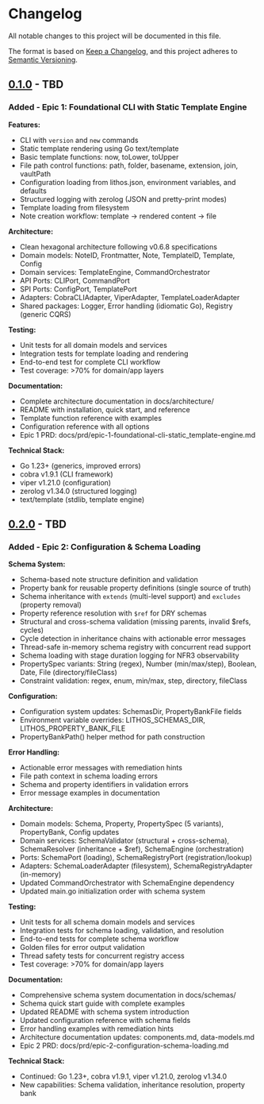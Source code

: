 # Changelog

All notable changes to this project will be documented in this file.

The format is based on [Keep a Changelog](https://keepachangelog.com/en/1.0.0/),
and this project adheres to [Semantic Versioning](https://semver.org/spec/v2.0.0.html).

## [0.1.0] - TBD

### Added - Epic 1: Foundational CLI with Static Template Engine

**Features:**

- CLI with `version` and `new` commands
- Static template rendering using Go text/template
- Basic template functions: now, toLower, toUpper
- File path control functions: path, folder, basename, extension, join, vaultPath
- Configuration loading from lithos.json, environment variables, and defaults
- Structured logging with zerolog (JSON and pretty-print modes)
- Template loading from filesystem
- Note creation workflow: template → rendered content → file

**Architecture:**

- Clean hexagonal architecture following v0.6.8 specifications
- Domain models: NoteID, Frontmatter, Note, TemplateID, Template, Config
- Domain services: TemplateEngine, CommandOrchestrator
- API Ports: CLIPort, CommandPort
- SPI Ports: ConfigPort, TemplatePort
- Adapters: CobraCLIAdapter, ViperAdapter, TemplateLoaderAdapter
- Shared packages: Logger, Error handling (idiomatic Go), Registry (generic CQRS)

**Testing:**

- Unit tests for all domain models and services
- Integration tests for template loading and rendering
- End-to-end test for complete CLI workflow
- Test coverage: >70% for domain/app layers

**Documentation:**

- Complete architecture documentation in docs/architecture/
- README with installation, quick start, and reference
- Template function reference with examples
- Configuration reference with all options
- Epic 1 PRD: docs/prd/epic-1-foundational-cli-static_template-engine.md

**Technical Stack:**

- Go 1.23+ (generics, improved errors)
- cobra v1.9.1 (CLI framework)
- viper v1.21.0 (configuration)
- zerolog v1.34.0 (structured logging)
- text/template (stdlib, template engine)

## [0.2.0] - TBD

### Added - Epic 2: Configuration & Schema Loading

**Schema System:**

- Schema-based note structure definition and validation
- Property bank for reusable property definitions (single source of truth)
- Schema inheritance with `extends` (multi-level support) and `excludes` (property removal)
- Property reference resolution with `$ref` for DRY schemas
- Structural and cross-schema validation (missing parents, invalid $refs, cycles)
- Cycle detection in inheritance chains with actionable error messages
- Thread-safe in-memory schema registry with concurrent read support
- Schema loading with stage duration logging for NFR3 observability
- PropertySpec variants: String (regex), Number (min/max/step), Boolean, Date, File (directory/fileClass)
- Constraint validation: regex, enum, min/max, step, directory, fileClass

**Configuration:**

- Configuration system updates: SchemasDir, PropertyBankFile fields
- Environment variable overrides: LITHOS_SCHEMAS_DIR, LITHOS_PROPERTY_BANK_FILE
- PropertyBankPath() helper method for path construction

**Error Handling:**

- Actionable error messages with remediation hints
- File path context in schema loading errors
- Schema and property identifiers in validation errors
- Error message examples in documentation

**Architecture:**

- Domain models: Schema, Property, PropertySpec (5 variants), PropertyBank, Config updates
- Domain services: SchemaValidator (structural + cross-schema), SchemaResolver (inheritance + $ref), SchemaEngine (orchestration)
- Ports: SchemaPort (loading), SchemaRegistryPort (registration/lookup)
- Adapters: SchemaLoaderAdapter (filesystem), SchemaRegistryAdapter (in-memory)
- Updated CommandOrchestrator with SchemaEngine dependency
- Updated main.go initialization order with schema system

**Testing:**

- Unit tests for all schema domain models and services
- Integration tests for schema loading, validation, and resolution
- End-to-end tests for complete schema workflow
- Golden files for error output validation
- Thread safety tests for concurrent registry access
- Test coverage: >70% for domain/app layers

**Documentation:**

- Comprehensive schema system documentation in docs/schemas/
- Schema quick start guide with complete examples
- Updated README with schema system introduction
- Updated configuration reference with schema fields
- Error handling examples with remediation hints
- Architecture documentation updates: components.md, data-models.md
- Epic 2 PRD: docs/prd/epic-2-configuration-schema-loading.md

**Technical Stack:**

- Continued: Go 1.23+, cobra v1.9.1, viper v1.21.0, zerolog v1.34.0
- New capabilities: Schema validation, inheritance resolution, property bank

[0.2.0]: https://github.com/JackMatanky/lithos/releases/tag/v0.2.0

[0.1.0]: https://github.com/JackMatanky/lithos/releases/tag/v0.1.0
